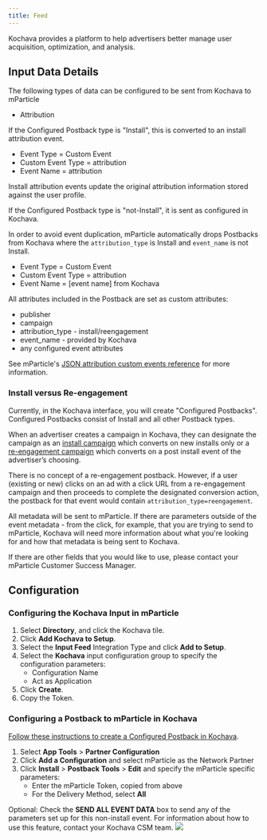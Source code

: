```yaml
---
title: Feed
---
```


Kochava provides a platform to help advertisers better manage user acquisition, optimization, and analysis.

## Input Data Details

The following types of data can be configured to be sent from Kochava to mParticle

* Attribution

If the Configured Postback type is "Install", this is converted to an install attribution event.

* Event Type = Custom Event
* Custom Event Type = attribution
* Event Name = attribution

Install attribution events update the original attribution information stored against the user profile. 

If the Configured Postback type is "not-Install", it is sent as configured in Kochava.

In order to avoid event duplication, mParticle automatically drops Postbacks from Kochava where the `attribution_type` is Install and `event_name` is not Install.

* Event Type = Custom Event
* Custom Event Type = attribution
* Event Name = [event name] from Kochava

All attributes included in the Postback are set as custom attributes:

* publisher
* campaign
* attribution_type - install/reengagement
* event_name - provided by Kochava
* any configured event attributes 


See mParticle's [JSON attribution custom events reference](/developers/server/json-reference/#attribution-custom-events) for more information.



### Install versus Re-engagement

Currently, in the Kochava interface, you will create "Configured Postbacks". Configured Postbacks consist of Install and all other Postback types. 

When an advertiser creates a campaign in Kochava, they can designate the campaign as an [install campaign](https://support.kochava.com/campaign-management/create-an-install-campaign/) which converts on new installs only or a [re-engagement campaign](https://support.kochava.com/campaign-management/create-a-reengagement-campaign/) which converts on a post install event of the advertiser’s choosing.

There is no concept of a re-engagement postback. However, if a user (existing or new) clicks on an ad with a click URL from a re-engagement campaign and then proceeds to complete the designated conversion action, the postback for that event would contain `attribution_type=reengagement`.

All metadata will be sent to mParticle. If there are parameters outside of the event metadata - from the click, for example, that you are trying to send to mParticle, Kochava will need more information about what you're looking for and how that metadata is being sent to Kochava. 

If there are other fields that you would like to use, please contact your mParticle Customer Success Manager.
       

## Configuration

### Configuring the Kochava Input in mParticle

1. Select **Directory**, and click the Kochava tile.
2.  Click **Add Kochava to Setup**.
3.  Select the **Input Feed** Integration Type and click **Add to Setup**.
4.  Select the **Kochava** input configuration group to specify the configuration parameters:
    * Configuration Name
    * Act as Application 
5.  Click **Create**.
6.  Copy the Token.


### Configuring a Postback to mParticle in Kochava

[Follow these instructions to create a Configured Postback in Kochava](https://support.kochava.com/campaign-management/create-a-kochava-certified-postback).

1. Select **App Tools** > **Partner Configuration**
2. Click **Add a Configuration** and select mParticle as the Network Partner
3. Click **Install** > **Postback Tools** > **Edit** and specify the mParticle specific parameters:
    * Enter the mParticle Token, copied from above
    * For the Delivery Method, select **All**
    
Optional: Check the **SEND ALL EVENT DATA** box to send any of the parameters set up for this non-install event. For information about how to use this feature, contact your Kochava CSM team.
![](/images/Kochava-postback-not-install-062019.png)
